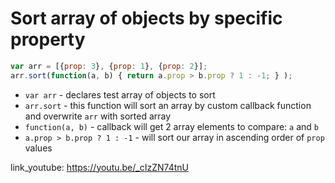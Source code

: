 # Sort array of objects by specific property

```javascript
var arr = [{prop: 3}, {prop: 1}, {prop: 2}];
arr.sort(function(a, b) { return a.prop > b.prop ? 1 : -1; } );
```

- `var arr` - declares test array of objects to sort
- `arr.sort` - this function will sort an array by custom callback function and overwrite ```arr``` with sorted array
- `function(a, b)` - callback will get 2 array elements to compare: ```a``` and ```b```
- `a.prop > b.prop ? 1 : -1` - will sort our array in ascending order of ```prop``` values


link_youtube: https://youtu.be/_cIzZN74tnU

